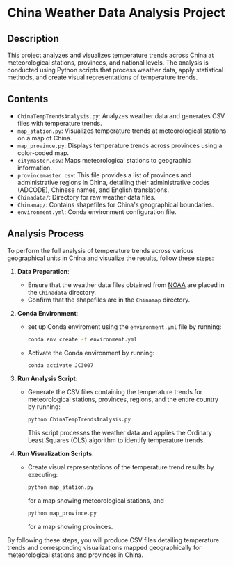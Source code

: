 # China Weather Data Analysis Project

## Description

This project analyzes and visualizes temperature trends across China at meteorological stations, provinces, and national levels. The analysis is conducted using Python scripts that process weather data, apply statistical methods, and create visual representations of temperature trends.

## Contents

- `ChinaTempTrendsAnalysis.py`: Analyzes weather data and generates CSV files with temperature trends.
- `map_station.py`: Visualizes temperature trends at meteorological stations on a map of China.
- `map_province.py`: Displays temperature trends across provinces using a color-coded map.
- `citymaster.csv`: Maps meteorological stations to geographic information.
- `provincemaster.csv`: This file provides a list of provinces and administrative regions in China, detailing their administrative codes (ADCODE), Chinese names, and English translations. 
- `Chinadata/`: Directory for raw weather data files.
- `Chinamap/`: Contains shapefiles for China's geographical boundaries.
- `environment.yml`: Conda environment configuration file.

## Analysis Process

To perform the full analysis of temperature trends across various geographical units in China and visualize the results, follow these steps:

1. **Data Preparation**:
    - Ensure that the weather data files obtained from [NOAA](https://www.ncei.noaa.gov/) are placed in the `Chinadata` directory.
    - Confirm that the shapefiles are in the `Chinamap` directory.

2. **Conda Environment**:
    - set up Conda enviroment using the `environment.yml` file by running:
  
      ```sh
      conda env create -f environment.yml
      ```

    - Activate the Conda environment by running:
  
      ```sh
      conda activate JC3007
      ```

3. **Run Analysis Script**:
    - Generate the CSV files containing the temperature trends for meteorological stations, provinces, regions, and the entire country by running:
  
      ```sh
      python ChinaTempTrendsAnalysis.py
      ```

      This script processes the weather data and applies the Ordinary Least Squares (OLS) algorithm to identify temperature trends.

4. **Run Visualization Scripts**:
    - Create visual representations of the temperature trend results by executing:
  
      ```sh
      python map_station.py
      ```

      for a map showing meteorological stations, and

      ```sh
      python map_province.py
      ```

      for a map showing provinces.

By following these steps, you will produce CSV files detailing temperature trends and corresponding visualizations mapped geographically for meteorological stations and provinces in China.
